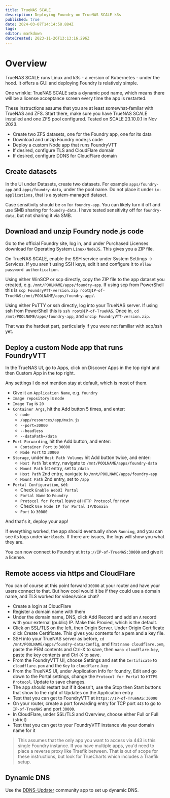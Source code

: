 ```yaml
---
title: TrueNAS SCALE
description: Deploying Foundry on TrueNAS SCALE k3s
published: true
date: 2024-03-07T14:14:58.884Z
tags: 
editor: markdown
dateCreated: 2023-11-26T13:13:16.296Z
---
```


# Overview

TrueNAS SCALE runs Linux and k3s - a version of Kubernetes - under the hood. It offers a GUI and deploying Foundry is relatively simple.

One wrinkle: TrueNAS SCALE sets a dynamic pod name, which means there will be a license acceptance screen every time the app is restarted.

These instructions assume that you are at least somewhat-familar with TrueNAS and ZFS. Start there, make sure you have TrueNAS SCALE installed and one ZFS pool configured. Tested on SCALE 23.10.0.1 in Nov 2023.

- Create two ZFS datasets, one for the Foundry app, one for its data
- Download and unzip Foundry node.js code
- Deploy a custom Node app that runs FoundryVTT
- If desired, configure TLS and CloudFlare domain
- If desired, configure DDNS for CloudFlare domain

## Create datasets

In the UI under Datasets, create two datasets. For example `apps/foundry-app` and `apps/foundry-data`, under the pool name. Do not place it under `ix-applications`, that is a system-managed dataset.

Case sensitivity should be `on` for `foundry-app`. You can likely turn it off and use SMB sharing for `foundry-data`. I have tested sensitivity off for `foundry-data`, but not sharing it via SMB.

## Download and unzip Foundry node.js code

Go to the official Foundry site, log in, and under Purchased Licenses download for Operating System `Linux/NodeJS`. This gives you a ZIP file.

On TrueNAS SCALE, enable the SSH service under System Settings -> Services. If you aren't using SSH keys, edit it and configure it to `Allow password authentication`.

Using either WinSCP or scp directly, copy the ZIP file to the app dataset you created, e.g. `/mnt/POOLNAME/apps/foundry-app`. If using scp from PowerShell this is `scp FoundryVTT-version.zip root@IP-of-TrueNAS:/mnt/POOLNAME/apps/foundry-app/`.

Using either PuTTY or ssh directly, log into your TrueNAS server. If using ssh from PowerShell this is `ssh root@IP-of-TrueNAS`. Once in, `cd /mnt/POOLNAME/apps/foundry-app`, and `unzip FoundryVTT-version.zip`.

That was the hardest part, particularly if you were not familiar with scp/ssh yet.

## Deploy a custom Node app that runs FoundryVTT

In the TrueNAS UI, go to Apps, click on Discover Apps in the top right and then Custom App in the top right.

Any settings I do not mention stay at default, which is most of them.

- Give it an `Application Name`, e.g. `foundry`
- `Image repository` is `node`
- `Image Tag` is `20`
- `Container Args`, hit the Add button 5 times, and enter:
	- `node`
  - `/app/resources/app/main.js`
  - `--port=30000`
  - `--headless`
  - `--dataPath=/data`
- `Port Forwarding`, hit the Add button, and enter:
	- `Container Port` to `30000`
  - `Node Port` to `30000`
- `Storage`, under `Host Path Volumes` hit Add button twice, and enter:
  - `Host Path` 1st entry, navigate to `/mnt/POOLNAME/apps/foundry-data`
  - `Mount Path` 1st entry, set to `/data`
  - `Host Path` 2nd entry, navigate to `/mnt/POOLNAME/apps/foundry-app`
  - `Mount Path` 2nd entry, set to `/app`
- `Portal Configuration`, set:
  - Check `Enable WebUI Portal`
  - `Portal Name` to `Foundry`
  - `Protocol for Portal` leave at `HTTP Protocol` for now
  - Check `Use Node IP for Portal IP/Domain`
  - `Port` to `30000`

And that's it, deploy your app!

If everything worked, the app should eventually show `Running`, and you can see its logs under `Workloads`. If there are issues, the logs will show you what they are.

You can now connect to Foundry at `http://IP-of-TrueNAS:30000` and give it a license.

## Remote access via https and CloudFlare

You can of course at this point forward `30000` at your router and have your users connect to that. But how cool would it be if they could use a domain name, and TLS worked for video/voice chat?

- Create a login at CloudFlare
- Register a domain name with them
- Under the domain name, DNS, click Add Record and add an `A` record with your external (public) IP. Make this Proxied, which is the default.
- Click on SSL/TLS on the left, then Origin Server. Under Origin Certificate click Create Certificate. This gives you contents for a pem and a key file. 
- SSH into your TrueNAS server as before, `cd /mnt/POOLNAME/apps/foundry-data/Config`, and first `nano cloudflare.pem`, paste the PEM contents and Ctrl-X to save, then `nano cloudflare.key`, paste the key contents and Ctrl-X to save.
- From the FoundryVTT UI, choose Settings and set the `Certificate` to `cloudflare.pem` and the `Key` to `cloudflare.key`
- From the TrueNAS UI, under Application Info for foundry, Edit and go down to the Portal settings, change the `Protocol for Portal` to `HTTPS Protocol`. Update to save changes.
- The app should restart but if it doesn't, use the Stop then Start buttons that show to the right of Updates on the Application entry
- Test that you can get to FoundryVTT at `https://IP-of-TrueNAS:30000`
- On your router, create a port forwarding entry for TCP port `443` to go to `IP-of-TrueNAS` and port `30000`.
- In CloudFlare, under SSL/TLS and Overview, choose either Full or Full (strict)
- Test that you can get to your FoundryVTT instance via your domain name for it

> This assumes that the only app you want to access via 443 is this single Foundry instance. If you have multiple apps, you'd need to place a reverse proxy like Traefik between. That is out of scope for these instructions, but look for TrueCharts which includes a Traefik setup.

## Dynamic DNS

Use the [DDNS-Updater](https://www.truenas.com/docs/scale/scaletutorials/apps/communityapps/ddns-updater/) community app to set up dynamic DNS.
